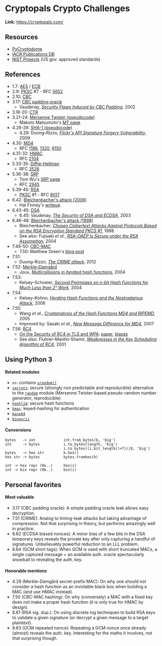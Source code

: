# Cryptopals Crypto Challenges

**Link:** https://cryptopals.com/

## Resources

* [PyCryptodome](https://www.pycryptodome.org/en/latest/src/api.html)
* [IACR Publications DB](https://www.iacr.org/publications/access.php)
* [NIST Projects](https://csrc.nist.gov/projects) (US gov. approved standards)

## References

* 1.7: [AES](https://en.wikipedia.org/wiki/Advanced_Encryption_Standard) / [ECB](https://en.wikipedia.org/wiki/Block_cipher_mode_of_operation#Electronic_codebook_(ECB))
* 2.9: [PKSC](https://en.wikipedia.org/wiki/PKCS) #7 - RFC [5652](https://tools.ietf.org/html/rfc5652)
* 2.10: [CBC](https://en.wikipedia.org/wiki/Block_cipher_mode_of_operation#Cipher_block_chaining_(CBC))
* 3.17: [CBC padding oracle](https://en.wikipedia.org/wiki/Padding_oracle_attack)
  * Vaudenay, [_Security Flaws Induced by CBC Padding_](https://www.iacr.org/cryptodb/archive/2002/EUROCRYPT/2850/2850.pdf), 2002
* 3.18-20: [CTR](https://en.wikipedia.org/wiki/Block_cipher_mode_of_operation#Counter_(CTR))
* 3.21-24: [Mersenne Twister (pseudocode)](https://en.wikipedia.org/wiki/Mersenne_Twister)
  * Makoto Matsumoto's [MT page](http://www.math.sci.hiroshima-u.ac.jp/m-mat/MT/emt.html)
* 4.28-29: [SHA-1 (pseudocode)](https://en.wikipedia.org/wiki/SHA-1)
  * 4.29: Duong–Rizzo, [_Flickr's API Signature Forgery Vulnerability_](http://netifera.com/research/flickr_api_signature_forgery.pdf), 2009
* 4.30: [MD4](https://en.wikipedia.org/wiki/MD4)
  * RFC [1186](https://datatracker.ietf.org/doc/html/rfc1186), [1320](https://datatracker.ietf.org/doc/html/rfc1320), [6150](https://datatracker.ietf.org/doc/html/rfc6150)
* 4.31-32: [HMAC](https://en.wikipedia.org/wiki/HMAC)
  * RFC [2104](https://datatracker.ietf.org/doc/html/rfc2104)
* 5.33-35: [Diffie–Hellman](https://en.wikipedia.org/wiki/Diffie%E2%80%93Hellman_key_exchange)
  * RFC [3526](https://datatracker.ietf.org/doc/html/rfc3526/)
* 5.36-38: [SRP](https://en.wikipedia.org/wiki/Secure_Remote_Password_protocol)
  * Tom Wu's [SRP page](http://srp.stanford.edu/)
  * RFC [2945](https://datatracker.ietf.org/doc/html/rfc2945)
* 5.39-40: [RSA](https://en.wikipedia.org/wiki/RSA_(cryptosystem))
  * [PKSC](https://en.wikipedia.org/wiki/PKCS) #1 - RFC [8017](https://www.rfc-editor.org/rfc/rfc3447.html)
* 6.42: [Bleichenbacher's attack (2006)](https://en.wikipedia.org/wiki/Daniel_Bleichenbacher)
  * Hal Finney's [writeup](https://mailarchive.ietf.org/arch/msg/openpgp/5rnE9ZRN1AokBVj3VqblGlP63QE/)
* 6.43-45: [DSA](https://en.wikipedia.org/wiki/Digital_Signature_Algorithm)
  * 6.45: Vaudenay, [_The Security of DSA and ECDSA_](https://www.iacr.org/archive/pkc2003/25670309/25670309.pdf), 2003
* 6.46-48: [Bleichenbacher's attack (1998)](https://en.wikipedia.org/wiki/Adaptive_chosen-ciphertext_attack#Practical_attacks)
  * Bleichenbacher, [_Chosen Ciphertext Attacks Against Protocols Based on the RSA Encryption Standard PKCS #1_](https://link.springer.com/content/pdf/10.1007%2FBFb0055716.pdf), 1998
  * See also: Fujisaki _et al._, [_RSA-OAEP Is Secure under the RSA Assumption_](https://www.di.ens.fr/~pointche/Documents/Papers/2004_joc.pdf), 2004
* 7.49-50: [CBC-MAC](https://en.wikipedia.org/wiki/CBC-MAC)
  * 7.50: Matthew Green's [blog post](https://blog.cryptographyengineering.com/2013/02/15/why-i-hate-cbc-mac/)
* 7.51:
  * Duong–Rizzo, [_The CRIME attack_](http://netifera.com/research/crime/CRIME_ekoparty2012.pdf), 2012
* 7.52: [Merkle–Damgård](https://en.wikipedia.org/wiki/Merkle%E2%80%93Damg%C3%A5rd_construction)
  * Joux, [_Multicollisions in iterated hash functions_](https://www.iacr.org/archive/crypto2004/31520306/multicollisions.pdf), 2004
* 7.53:
  * Kelsey–Schneier, [_Second Preimages on n-bit Hash Functions for Much Less than 2ⁿ Work_](https://eprint.iacr.org/2004/304.pdf), 2004
* 7.54:
  * Kelsey–Kohno, [_Herding Hash Functions and the Nostradamus Attack_](https://homes.cs.washington.edu/~yoshi/papers/EC06/herding.pdf), 2006
* 7.55:
  * Wang _et al._, [_Cryptanalysis of the Hash Functions MD4 and RIPEMD_](https://www.iacr.org/archive/eurocrypt2005/34940001/34940001.pdf), 2005
  * Improved by: Sasaki _et al._, [_New Message Difference for MD4_](https://www.iacr.org/archive/fse2007/45930331/45930331.pdf), 2007
* 7.56: [RC4](https://en.wikipedia.org/wiki/RC4)
  * [On the Security of RC4 in TLS and WPA](http://www.isg.rhul.ac.uk/tls/): [paper](http://www.isg.rhul.ac.uk/tls/RC4biases.pdf), [biases](http://www.isg.rhul.ac.uk/tls/biases.pdf)
  * See also: Fluhrer–Mantin–Shamir, [_Weaknesses in the Key Scheduling Algorithm of RC4_](https://link.springer.com/content/pdf/10.1007%2F3-540-45537-X_1.pdf), 2001

## Using Python 3

#### Related modules

* `os`: contains [`urandom()`](https://docs.python.org/3/library/os.html#os.urandom)
* [`secrets`](https://docs.python.org/3/library/secrets.html): secure (strongly non predictable and reproducible) alternative to the [`random`](https://docs.python.org/3/library/random.html) module (Mersenne Twister-based pseudo-random number generator, reproducible)
* [`hashlib`](https://docs.python.org/3/library/hashlib.html): secure hash functions
* [`hmac`](https://docs.python.org/3/library/hmac.html): keyed-hashing for authentication
* [`base64`](https://docs.python.org/3/library/base64.html)
* [`binascii`](https://docs.python.org/3/library/binascii.html)

#### Conversions

```
bytes   -> int             int.from_bytes(b, 'big')
int     -> bytes           i.to_bytes(length, 'big')
                           i.to_bytes((i.bit_length()+7)//8, 'big')
bytes   -> hex str         b.hex()
hex str -> bytes           bytes.fromhex(h)
```

```
int -> hex repr (0x..)     hex(i)
int -> bin repr (0b..)     bin(i)
```

## Personal favorites

#### Most valuable

* 3.17 (CBC padding oracle): A simple padding oracle leak allows easy decryption.
* 7.51 (CRIME): Analog to timing-leak attacks but taking advantage of compression. Not that surprising in theory, but performs amazingly well in practice.
* 8.62 (ECDSA biased nonces): A minor bias of a few bits in the DSA temporary keys reveals the private key after only capturing a handful of signatures. Unbelievably powerful reduction to an LLL problem.
* 8.64 (GCM short tags): When GCM is used with short truncated MACs, a single captured message + an available auth. oracle spectacularly snowball to revealing the auth. key.

#### Honorable mentions

* 4.29 (Merkle–Damgård secret-prefix MAC): On why one should not consider a hash function as an inviolable black box when building a MAC (and use HMAC instead).
* 7.50 (CBC-MAC hashing): On why (conversely) a MAC with a fixed key does not make a proper hash function (it is only true for HMAC by design).
* 8.61 (RSA sig. dup.): On using discrete log techniques to build RSA keys to validate a given signature (or decrypt a given message to a target plaintext).
* 8.63 (GCM repeated nonce): Repeating a GCM nonce once already (almost) reveals the auth. key. Interesting for the maths it involves, not that surprising though.
